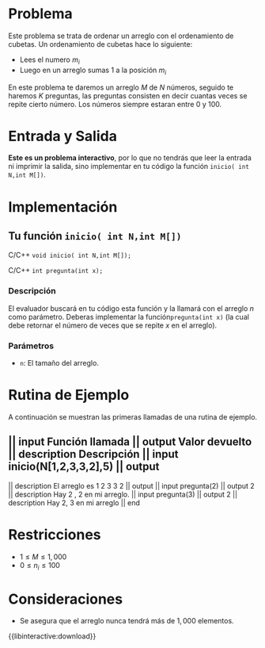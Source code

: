 # Problema

Este problema se trata de ordenar un arreglo con el ordenamiento de cubetas. Un ordenamiento de cubetas hace lo siguiente:

* Lees el numero $m_i$
* Luego en un arreglo sumas $1$ a la  posición $m_i$

En este problema te daremos un arreglo $M$ de $N$ números, seguido te haremos $K$ preguntas, las preguntas consisten en decir cuantas veces se repite cierto número. Los números siempre estaran entre 0 y 100.

# Entrada y Salida
**Este es un problema interactivo**, por lo que no tendrás que leer la entrada ni imprimir la salida, sino implementar en tu código la función `inicio( int N,int M[])`.

# Implementación

## Tu función `inicio( int N,int M[])`

C/C++ `void inicio( int N,int M[]);`

C/C++ `int pregunta(int x);`

### Descripción

El evaluador buscará en tu código esta función y la llamará con el arreglo $n$ como parámetro. Deberas implementar la función`pregunta(int x)` (la cual debe retornar el número de veces que se repite $x$ en el arreglo).
### Parámetros

* `n`: El tamaño del arreglo.

# Rutina de Ejemplo

A continuación se muestran las primeras llamadas de una rutina de ejemplo.

|| input
Función llamada
|| output
Valor devuelto
|| description
Descripción
|| input
inicio(N[1,2,3,3,2],5)
|| output
-
|| description
El arreglo es 1 2 3 3 2
|| output
|| input
pregunta(2)
|| output
2
|| description
Hay 2 , 2 en mi arreglo.
|| input
pregunta(3)
|| output
2
|| description
Hay 2, 3 en mi arreglo
|| end

# Restricciones

* $1 \leq M  \leq 1,000$
* $0 \leq n_i \leq 100$

# Consideraciones
* Se asegura que el arreglo nunca tendrá más de $1,000$ elementos.

{{libinteractive:download}}
